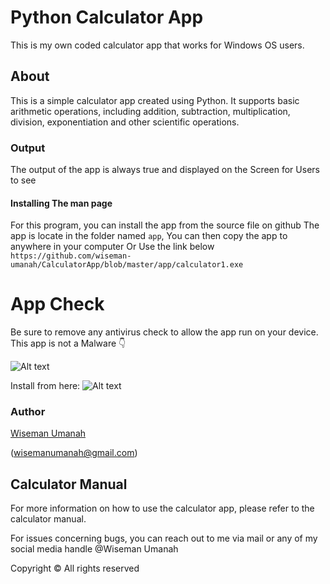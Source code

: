 # Python Calculator App

This is my own coded calculator app that works for Windows OS users.

## About
This is a simple calculator app created using Python. It supports basic arithmetic operations, including addition, subtraction, multiplication, division, exponentiation and other scientific operations.

### Output

The output of the app is always true and displayed on the Screen for Users to see

#### Installing The man page

For this program, you can install the app from the source file on github
The app is locate in the folder named ``app``, You can then copy the app to anywhere in your computer
Or Use the link below
```https://github.com/wiseman-umanah/CalculatorApp/blob/master/app/calculator1.exe```

# App Check
Be sure to remove any antivirus check to allow the app run on your device. This app is not a Malware 👇

![Alt text](image-1.png)

Install from here:
![Alt text](image.png)

### Author

[Wiseman Umanah](https://github.com/wiseman-umanah)

(wisemanumanah@gmail.com)

## Calculator Manual

For more information on how to use the calculator app, please refer to the calculator manual.

For issues concerning bugs, you can reach out to me via mail or any of my social media handle
@Wiseman Umanah


Copyright © All rights reserved
